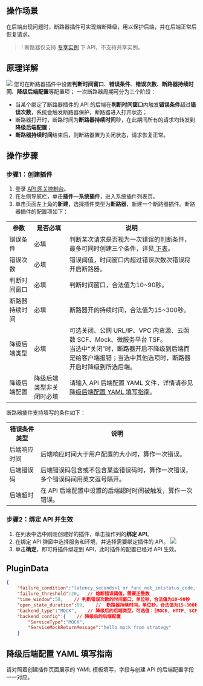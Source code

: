 ## 操作场景

在后端出现问题时，断路器插件可实现熔断降级，用以保护后端，并在后端正常后恢复请求。

>! 断路器仅支持 [专享实例](https://intl.cloud.tencent.com/document/product/628/40305) 下 API，不支持共享实例。

## 原理详解

![](https://qcloudimg.tencent-cloud.cn/raw/8bc578e1686993758428bcbc691847b7.png)
您可在断路器插件中设置**判断时间窗口**、**错误条件**、**错误次数**、**断路器持续时间**、**降级后端配置**等配置项；
一次断路器周期可分为三个阶段：

- 当某个绑定了断路器插件的 API 的后端在**判断时间窗口**内触发**错误条件**超过**错误次数**，系统会触发断路器保护，断路器进入打开状态；
- 断路器打开时，断路时间为**断路器持续时间**秒，在此期间所有的请求均转发到**降级后端配置**；
- **断路器持续时间**结束后，则断路器置为关闭状态，请求恢复正常。

## 操作步骤

### 步骤1：创建插件

1. 登录 [API 网关控制台](https://console.cloud.tencent.com/apigateway)。
2. 在左侧导航栏，单击**插件—系统插件**，进入系统插件列表页。
3. 单击页面左上角的**新建**，选择插件类型为**断路器**，新建一个断路器插件。断路器插件的配置项如下：
<table>
<tr>
<th>参数</th>
<th>是否必填	</th>
<th>说明</th>
</tr>
<tr>
<td>错误条件	</td>
<td>必填	</td>
<td>判断某次请求是否视为一次错误的判断条件，最多可同时创建三个条件，详见<a href = "#table"> 下表</a>。</td>
</tr>
<tr>
<td>错误次数</td>
<td>必填	</td>
<td>错误阈值，时间窗口内超过错误次数次错误将开启断路器。</td>
</tr>
<tr>
<td>判断时间窗口</td>
<td>必填	</td>
<td>判断时间窗口，合法值为10~90秒。</td>
</tr>
<tr>
<td>断路器持续时间</td>
<td>必填	</td>
<td>断路器开的持续时间，合法值为15~300秒。</td>
</tr>
<tr>
<td>降级后端类型</td>
<td>必填	</td>
<td>可选关闭、公网 URL/IP、VPC 内资源、云函数 SCF、Mock、微服务平台 TSF。</br> 当选中“关闭”时，断路器开启不降级到后端而是给客户端报错；当选中其他选项时，断路器开启时降级到所选后端。</td>
</tr>
<tr>
<td>降级后端配置</td>
<td>降级后端类型非关闭时必填</td>
<td>请输入 API 后端配置 YAML 文件，详情请参见 <a href = "#YAML">降级后端配置 YAML 填写指南</a>。</td>
</tr>
</table>
断路器插件支持填写的条件如下：<span id = "table"></span>
<table>
<tr>
<th>错误条件类型</th>
<th>说明</th>
</tr>
<tr>
<td>后端响应时间</td>
<td>后端响应时间大于用户配置的大小时，算作一次错误。</td>
</tr>
<tr>
<td>后端错误码</td>
<td>后端错误码包含或不包含某些错误码时，算作一次错误，多个错误码间用英文逗号隔开。</td>
</tr>
<tr>
<td>后端超时</td>
<td>	在 API 后端配置中设置的后端超时时间被触发，算作一次错误。</td>
</tr>
</table>


### 步骤2：绑定 API 并生效

1. 在列表中选中刚刚创建好的插件，单击操作列的**绑定 API**。
2. 在绑定 API 弹窗中选择服务和环境，并选择需要绑定插件的 API。
   ![](https://qcloudimg.tencent-cloud.cn/raw/e9e674392e0070e320d38c1c00fc1ba2.png)
3. 单击**确定**，即可将插件绑定到 API，此时插件的配置已经对 API 生效。

## PluginData

```json
{
    "failure_condition":"latency_seconds>1 or func_not_in(status_code,{200,201,202})",  // 错误条件
    "failure_threshold":20,   // 熔断错误阈值，需要正整数
    "time_window":50,    // 判断错误次数的时间窗口，单位秒，合法值为10~90秒
    "open_state_duration":69,    //  断路器持续时间，单位秒，合法值为15~300秒
    "backend_type":"MOCK",    // 降级后的后端类型，可选值：[MOCK, HTTP, SCF, VPC, UPSTREAM, TSF]
    "backend_config":{    // 降级后的后端配置
        "ServiceType":"MOCK",
        "ServiceMockReturnMessage":"hello mock from strategy"
    }
```

## 降级后端配置 YAML 填写指南[](id:YAML)

请对照着创建插件页面展示的 YAML 模板填写，字段与创建 API 的后端配置字段一一对应。
